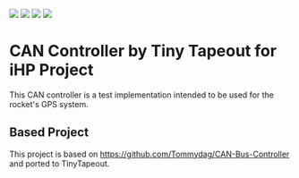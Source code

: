 ![](../../workflows/gds/badge.svg) ![](../../workflows/docs/badge.svg) ![](../../workflows/test/badge.svg) ![](../../workflows/fpga/badge.svg)

# CAN Controller by Tiny Tapeout for iHP Project

This CAN controller is a test implementation intended to be used for the rocket's GPS system.


## Based Project
This project is based on https://github.com/Tommydag/CAN-Bus-Controller and ported to TinyTapeout.  

